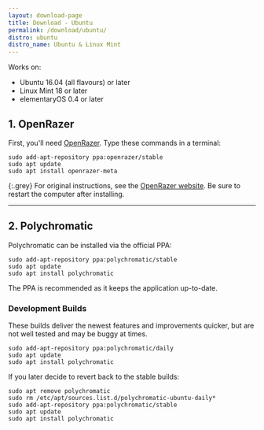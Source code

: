 ```yaml
---
layout: download-page
title: Download - Ubuntu
permalink: /download/ubuntu/
distro: ubuntu
distro_name: Ubuntu & Linux Mint
---
```


Works on:

* Ubuntu 16.04 (all flavours) or later
* Linux Mint 18 or later
* elementaryOS 0.4 or later

## 1. OpenRazer

First, you'll need [OpenRazer](https://openrazer.github.io). Type these commands in a terminal:

```
sudo add-apt-repository ppa:openrazer/stable
sudo apt update
sudo apt install openrazer-meta
```

{:.grey}
For original instructions, see the [OpenRazer website](http://openrazer.github.io/#ubuntu).
Be sure to restart the computer after installing.

---

## 2. Polychromatic

Polychromatic can be installed via the official PPA:

```
sudo add-apt-repository ppa:polychromatic/stable
sudo apt update
sudo apt install polychromatic
```

The PPA is recommended as it keeps the application up-to-date.

### Development Builds
These builds deliver the newest features and improvements quicker, but are not well tested and may be buggy at times.

```
sudo add-apt-repository ppa:polychromatic/daily
sudo apt update
sudo apt install polychromatic
```

If you later decide to revert back to the stable builds:

```
sudo apt remove polychromatic
sudo rm /etc/apt/sources.list.d/polychromatic-ubuntu-daily*
sudo add-apt-repository ppa:polychromatic/stable
sudo apt update
sudo apt install polychromatic
```
